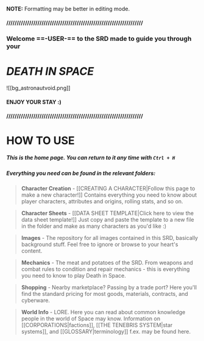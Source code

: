 
 **NOTE:** Formatting may be better in editing mode.
#### //////////////////////////////////////////////////////////////////
###   Welcome ==-USER-== to the SRD made to guide you through your
#                   *DEATH IN SPACE*

![[bg_astronautvoid.png]]

####                        ENJOY YOUR STAY :)

#### //////////////////////////////////////////////////////////////////


# HOW TO USE

##### This is the home page. You can return to it any time with `Ctrl + H`

##### Everything you need can be found in the relevant folders:

> **Character Creation** - [[CREATING A CHARACTER|Follow this page to make a new character!]] Contains everything you need to know about player characters, attributes and origins, rolling stats, and so on.


> **Character Sheets** - [[DATA SHEET TEMPLATE|Click here to view the data sheet template!]] Just copy and paste the template to a new file in the folder and make as many characters as you'd like :)


> **Images** - The repository for all images contained in this SRD, basically background stuff. Feel free to ignore or browse to your heart's content.


> **Mechanics** - The meat and potatoes of the SRD. From weapons and combat rules to condition and repair mechanics - this is everything you need to know to play Death in Space.


> **Shopping** - Nearby marketplace? Passing by a trade port? Here you'll find the standard pricing for most goods, materials, contracts, and cyberware.


> **World Info** - LORE. Here you can read about common knowledge people in the world of Space may know. Information on [[CORPORATIONS|factions]], [[THE TENEBRIS SYSTEM|star systems]], and [[GLOSSARY|terminology]] f.ex. may be found here.

